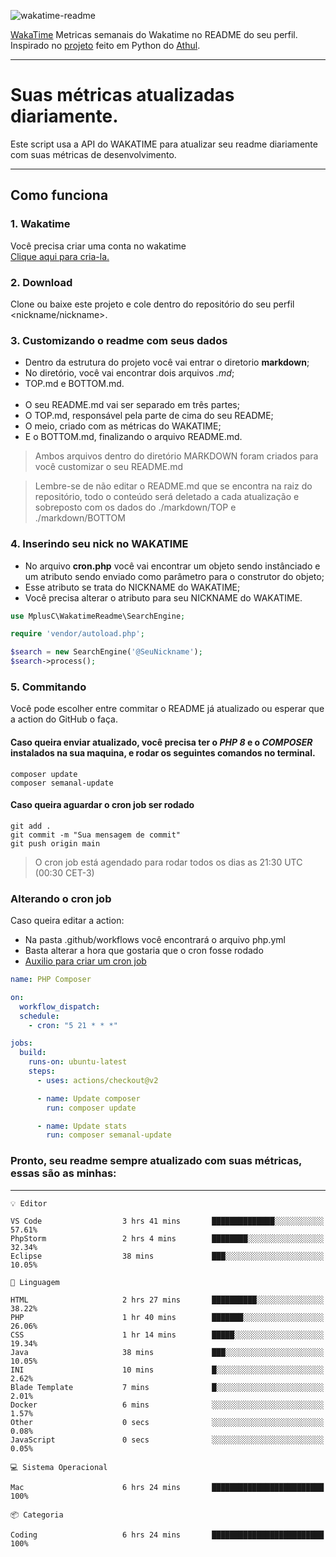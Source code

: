 ![wakatime-readme](https://socialify.git.ci/bymatheus/wakatime-readme/image?description=1&descriptionEditable=M%C3%A9tricas%20semanais%20do%20Wakatime%20no%20seu%20README%20de%20perfil.&font=KoHo&forks=1&language=1&owner=1&pattern=Signal&stargazers=1&theme=Dark)

[WakaTime](https://wakatime.com) Metricas semanais do Wakatime no README do seu perfil. <br>
Inspirado no [projeto](https://github.com/athul/waka-readme) feito em Python do [Athul](https://github.com/athul).
___

# Suas métricas atualizadas diariamente.
Este script usa a API do WAKATIME para atualizar seu readme diariamente com suas métricas de desenvolvimento.

___

## Como funciona

### 1. Wakatime
Você precisa criar uma conta no wakatime <br>
[Clique aqui para cria-la.](https://wakatime.com) 

### 2. Download
Clone ou baixe este projeto e cole dentro do repositório do seu perfil <nickname/nickname>.

### 3. Customizando o readme com seus dados
- Dentro da estrutura do projeto você vai entrar o diretorio **markdown**;  
- No diretório, você vai encontrar dois arquivos *.md*;
- TOP.md e BOTTOM.md.
<br><br>
- O seu README.md vai ser separado em três partes; 
- O TOP.md, responsável pela parte de cima do seu README;
- O meio, criado com as métricas do WAKATIME;
- E o BOTTOM.md, finalizando o arquivo README.md.<br>

> Ambos arquivos dentro do diretório MARKDOWN foram criados para você customizar o seu README.md

> Lembre-se de não editar o README.md que se encontra na raiz do repositório, todo o conteúdo será deletado a cada atualização e sobreposto com os dados do ./markdown/TOP e ./markdown/BOTTOM

### 4. Inserindo seu nick no WAKATIME
- No arquivo **cron.php** você vai encontrar um objeto sendo instânciado e um atributo sendo enviado como parâmetro para o construtor do objeto;
- Esse atributo se trata do NICKNAME do WAKATIME;
- Você precisa alterar o atributo para seu NICKNAME do WAKATIME.

```php
use MplusC\WakatimeReadme\SearchEngine;

require 'vendor/autoload.php';

$search = new SearchEngine('@SeuNickname');
$search->process();
```

### 5. Commitando
Você pode escolher entre commitar o README já atualizado ou esperar que a action do GitHub o faça. <br>

#### Caso queira enviar atualizado, você precisa ter o *PHP 8* e o *COMPOSER* instalados na sua maquina, e rodar os seguintes comandos no terminal.
```composer
composer update
composer semanal-update 
```

#### Caso queira aguardar o cron job ser rodado 
```git 
git add .
git commit -m "Sua mensagem de commit"
git push origin main
```

>O cron job está agendado para rodar todos os dias as 21:30 UTC (00:30 CET-3) 

### Alterando o cron job
Caso queira editar a action:

- Na pasta .github/workflows você encontrará o arquivo php.yml
- Basta alterar a hora que gostaria que o cron fosse rodado
- [Auxilio para criar um cron job](https://crontab.guru)

```yml
name: PHP Composer

on:
  workflow_dispatch:
  schedule:
    - cron: "5 21 * * *"

jobs:
  build:
    runs-on: ubuntu-latest
    steps:
      - uses: actions/checkout@v2

      - name: Update composer
        run: composer update

      - name: Update stats
        run: composer semanal-update
```

### Pronto, seu readme sempre atualizado com suas métricas, essas são as minhas:

___
```text
💡 Editor

VS Code                  3 hrs 41 mins       ██████████████░░░░░░░░░░░     57.61%
PhpStorm                 2 hrs 4 mins        ████████░░░░░░░░░░░░░░░░░     32.34%
Eclipse                  38 mins             ███░░░░░░░░░░░░░░░░░░░░░░     10.05%
```
```text
💬 Linguagem

HTML                     2 hrs 27 mins       ██████████░░░░░░░░░░░░░░░     38.22%
PHP                      1 hr 40 mins        ███████░░░░░░░░░░░░░░░░░░     26.06%
CSS                      1 hr 14 mins        █████░░░░░░░░░░░░░░░░░░░░     19.34%
Java                     38 mins             ███░░░░░░░░░░░░░░░░░░░░░░     10.05%
INI                      10 mins             █░░░░░░░░░░░░░░░░░░░░░░░░      2.62%
Blade Template           7 mins              █░░░░░░░░░░░░░░░░░░░░░░░░      2.01%
Docker                   6 mins              ░░░░░░░░░░░░░░░░░░░░░░░░░      1.57%
Other                    0 secs              ░░░░░░░░░░░░░░░░░░░░░░░░░      0.08%
JavaScript               0 secs              ░░░░░░░░░░░░░░░░░░░░░░░░░      0.05%
```
```text
💻 Sistema Operacional

Mac                      6 hrs 24 mins       █████████████████████████       100%
```
```text
📦 Categoria

Coding                   6 hrs 24 mins       █████████████████████████       100%
```
